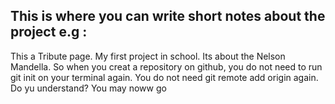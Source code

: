 ## This is where you can write short notes about the project e.g :
This a Tribute page. My first project in school. Its about the Nelson Mandella. 
So when you creat a repository on github, you do not need to run git init on your terminal again. You do not need git remote add origin again. Do yu understand? You may noww go